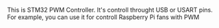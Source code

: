 This is STM32 PWM Controller. It's controll throught USB or USART pins. For example, you can use it for controll Raspberry Pi fans with PWM
